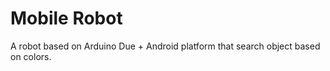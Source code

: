 Mobile Robot
=============

A robot based on Arduino Due + Android platform that search object based on colors. 

